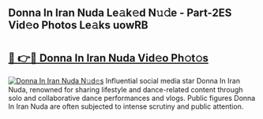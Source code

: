 ## Donna In Iran Nuda Le𝚊k𝚎d N𝚞𝚍e - Part-2ES Vid𝚎o Photos Le𝚊ks uowRB

# <h2><a href="http://fbfhq4s.evod.top/?m=Donna+In+Iran+Nuda">🔗 👉🔴 Donna In Iran Nuda Vid𝚎o Ph𝚘t𝚘s</a></h2>

[![Donna In Iran Nuda N𝚞d𝚎s](https://i.imgur.com/8V9OHl7.gif)](http://fbfhq4s.evod.top/?m=Donna+In+Iran+Nuda)
Influential social media star Donna In Iran Nuda, renowned for sharing lifestyle and dance-related content through solo and collaborative dance performances and vlogs. Public figures Donna In Iran Nuda are often subjected to intense scrutiny and public attention. 
